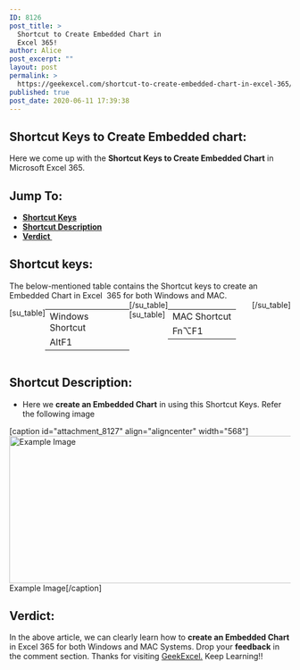 ```yaml
---
ID: 8126
post_title: >
  Shortcut to Create Embedded Chart in
  Excel 365!
author: Alice
post_excerpt: ""
layout: post
permalink: >
  https://geekexcel.com/shortcut-to-create-embedded-chart-in-excel-365/
published: true
post_date: 2020-06-11 17:39:38
---
```

<h2>Shortcut Keys to Create Embedded chart:</h2>
Here we come up with the <strong>Shortcut Keys to Create Embedded Chart</strong> in Microsoft Excel 365.
<h2>Jump To:</h2>
<ul>
 	<li><strong><a href="#1">Shortcut Keys</a></strong></li>
 	<li><strong><a href="#2">Shortcut Description</a></strong></li>
 	<li><strong><a href="#3">Verdict </a></strong></li>
</ul>
<h2 id="1">Shortcut keys:</h2>
The below-mentioned table contains the Shortcut keys to create an Embedded Chart in Excel  365 for both Windows and MAC.
<div style="display: flex;">

[su_table]
<table>
<tbody>
<tr>
<td>Windows Shortcut</td>
</tr>
<tr>
<td style="display: flex;"><span class="key-flex"><span class="win-key"><span class="custom-span-key">Alt</span></span></span><span class="key-flex"><span class="win-key"><span class="custom-span-key">F1</span></span></span></td>
</tr>
</tbody>
</table>
[/su_table]
[su_table]
<table style="float: right;">
<tbody>
<tr>
<td>MAC Shortcut</td>
</tr>
<tr>
<td style="display: flex;"><span class="key-flex"><span class="mac-key"><span class="custom-span-key">Fn</span></span></span><span class="key-flex"><span class="mac-key"><span class="custom-span-key">⌥</span></span></span><span class="key-flex"><span class="mac-key"><span class="custom-span-key">F1</span></span></span></td>
</tr>
</tbody>
</table>
[/su_table]

</div>
<h2 id="2">Shortcut Description:</h2>
<ul>
 	<li>Here we <strong>create an Embedded Chart</strong> in using this Shortcut Keys. Refer the following image</li>
</ul>
[caption id="attachment_8127" align="aligncenter" width="568"]<img class="size-full wp-image-8127" src="https://geekexcel.com/wp-content/uploads/2020/06/Screenshot_30.png" alt="Example Image" width="568" height="264" /> Example Image[/caption]
<h2 id="3">Verdict:</h2>
In the above article, we can clearly learn how to <strong>create an Embedded Chart</strong> in Excel 365 for both Windows and MAC Systems. Drop your <strong>feedback</strong> in the comment section. Thanks for visiting <a href="https://geekexcel.com/">GeekExcel.</a> Keep Learning!!